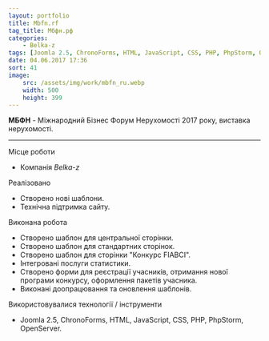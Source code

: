 ```yaml
---
layout: portfolio
title: Mbfn.rf
tag_title: Мбфн.рф
categories:
    - Belka-z
tags: [Joomla 2.5, ChronoForms, HTML, JavaScript, CSS, PHP, PhpStorm, OpenServer]
date: 04.06.2017 17:36
sort: 41
image: 
    src: /assets/img/work/mbfn_ru.webp 
    width: 500
    height: 399
---
```


**МБФН** - Міжнародний Бізнес Форум Нерухомості 2017 року, виставка нерухомості.

---

Місце роботи

* Компанія _Belka-z_

Реалізовано

* Створено нові шаблони.
* Технічна підтримка сайту.

Виконана робота

* Створено шаблон для центральної сторінки.
* Створено шаблон для стандартних сторінок.
* Створено шаблон для сторінки "Конкурс FIABCI".
* Інтегровані послуги статистики.
* Створено форми для реєстрації учасників, отримання нової програми конкурсу, оформлення пакетів учасника.
* Виконані доопрацювання та оновлення шаблонів.

Використовувалися технології / інструменти

* Joomla 2.5, ChronoForms, HTML, JavaScript, CSS, PHP, PhpStorm, OpenServer.
